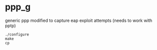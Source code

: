 # ppp_g
generic ppp modified to capture eap exploit attempts (needs to work with pptp)

    ./configure
    make
    cp 

